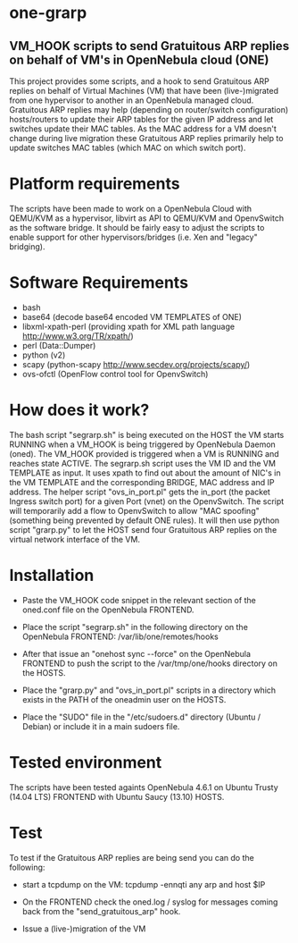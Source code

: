 one-grarp
=========

## VM_HOOK scripts to send Gratuitous ARP replies on behalf of VM's in OpenNebula cloud (ONE)

This project provides some scripts, and a hook to send Gratuitous ARP replies
on behalf of Virtual Machines (VM) that have been (live-)migrated from one
hypervisor to another in an OpenNebula managed cloud. Gratuitous ARP replies
may help (depending on router/switch configuration) hosts/routers to update
their ARP tables for the given IP address and let switches update their MAC
tables. As the MAC address for a VM doesn't change during live migration these
Gratuitous ARP replies primarily help to update switches MAC tables (which MAC
on which switch port).

# Platform requirements
The scripts have been made to work on a OpenNebula Cloud with QEMU/KVM as a hypervisor, libvirt as API to QEMU/KVM and OpenvSwitch
as the software bridge.  It should be fairly easy to adjust the scripts to
enable support for other hypervisors/bridges (i.e. Xen and "legacy" bridging).

# Software Requirements
- bash
- base64 (decode base64 encoded VM TEMPLATES of ONE)
- libxml-xpath-perl (providing xpath for XML path language
  http://www.w3.org/TR/xpath/)
- perl (Data::Dumper)
- python (v2)
- scapy (python-scapy http://www.secdev.org/projects/scapy/)
- ovs-ofctl (OpenFlow control tool for OpenvSwitch)

# How does it work?
The bash script "segrarp.sh" is being executed on the HOST the VM starts
RUNNING when a VM_HOOK is being triggered by OpenNebula Daemon (oned). The
VM_HOOK provided is triggered when a VM is RUNNING and reaches state ACTIVE.
The segrarp.sh script uses the VM ID and the VM TEMPLATE as input. It uses
xpath to find out about the amount of NIC's in the VM TEMPLATE and the
corresponding BRIDGE, MAC address and IP address. The helper script
"ovs_in_port.pl" gets the in_port (the packet Ingress switch port) for a given
Port (vnet) on the OpenvSwitch. The script will temporarily add a flow to
OpenvSwitch to allow "MAC spoofing" (something being prevented by default ONE
rules). It will then use python script "grarp.py" to let the HOST send four
Gratuitous ARP replies on the virtual network interface of the VM.

# Installation
* Paste the VM_HOOK code snippet in the relevant section of the oned.conf file on
the OpenNebula FRONTEND.
* Place the script "segrarp.sh" in the following directory on the OpenNebula
FRONTEND: /var/lib/one/remotes/hooks

* After that issue an "onehost sync --force" on the OpenNebula FRONTEND to push
the script to the /var/tmp/one/hooks directory on the HOSTS.

* Place the "grarp.py" and "ovs_in_port.pl" scripts in a directory which exists
in the PATH of the oneadmin user on the HOSTS.

* Place the "SUDO" file in the "/etc/sudoers.d" directory (Ubuntu / Debian) or
  include it in a main sudoers file.

# Tested environment
The scripts have been tested againts OpenNebula 4.6.1 on Ubuntu Trusty (14.04
LTS) FRONTEND with Ubuntu Saucy (13.10) HOSTS.

# Test
To test if the Gratuitous ARP replies are being send you can do the following:
* start a tcpdump on the VM:
 tcpdump -ennqti any arp and host $IP

* On the FRONTEND check the oned.log / syslog for messages coming back from the
"send_gratuitous_arp" hook.

* Issue a (live-)migration of the VM

